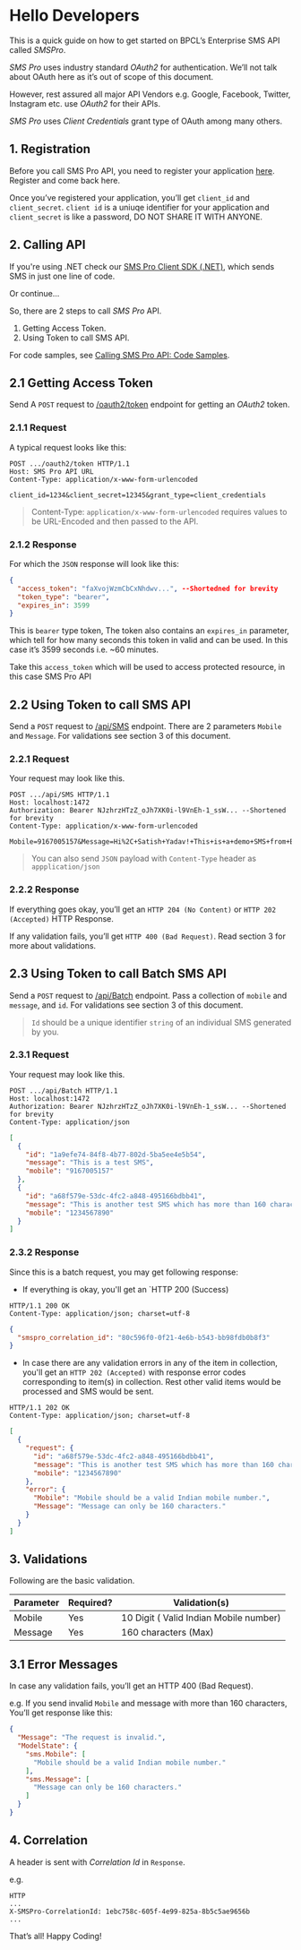 # Hello Developers
This is a quick guide on how to get started on BPCL’s Enterprise SMS API called _SMSPro_.

_SMS Pro_ uses industry standard _OAuth2_ for authentication. We’ll not talk about OAuth here as it’s out of scope of this document.

However, rest assured all major API Vendors e.g. Google, Facebook, Twitter, Instagram etc. use _OAuth2_ for their APIs.

_SMS Pro_ uses _Client Credentials_ grant type of OAuth among many others.

## 1. Registration
Before you call SMS Pro API, you need to register your application [here][Link: Application Registration]. Register and come back here.

Once you’ve registered your application, you’ll get `client_id` and `client_secret`.
`client id` is a uniuqe identifier for your application and `client_secret` is like a password, DO NOT SHARE IT WITH ANYONE.

## 2. Calling API
If you're using .NET check our [SMS Pro Client SDK (.NET)][Link: .NET Client SDK]​, which sends SMS in just one line of code.

Or continue...​

So, there are 2 steps to call _SMS Pro_ API.

1. Getting Access Token.
2. Using Token to call SMS API.​

For code samples, see [Calling SMS Pro API: Code Samples][Link: Code Samples]​.

## 2.1 Getting Access Token
Send A `POST` request to [/oauth2/token][Endpoint: OAuth2 Token] endpoint for getting an _OAuth2_ token.

### 2.1.1 Request
A typical request looks like this:

````http
POST .../oauth2/token HTTP/1.1
Host: SMS Pro API URL
Content-Type: application/x-www-form-urlencoded

client_id=1234&client_secret=12345&grant_type=client_credentials
````
> Content-Type: `application/x-www-form-urlencoded` requires values to be URL-Encoded and then passed to the API.

### 2.1.2 Response
For which the `JSON` response will look like this:
````json
{
  "access_token": "faXvojWzmCbCxNhdwv...", --Shortedned for brevity
  "token_type": "bearer",
  "expires_in": 3599
}
````
This is `bearer` type token, The token also contains an `expires_in` parameter, which tell for how many seconds this token in valid and can be used.
In this case it’s 3599 seconds i.e. ~60 minutes.

Take this `access_token` which will be used to access protected resource, in this case SMS Pro API

## 2.2 Using Token to call SMS API
Send a `POST` request to [/api/SMS][Endpoint: SMS API] endpoint.
There are 2 parameters `Mobile` and `Message`. For validations see section 3 of this document.

### 2.2.1 Request
Your request may look like this.

````HTTP
POST .../​​api/SMS HTTP/1.1
Host: localhost:1472
Authorization: Bearer NJzhrzHTzZ_oJh7XK0i-l9VnEh-1_ssW... --Shortened for brevity
Content-Type: application/x-www-form-urlencoded

Mobile=9167005157&Message=Hi%2C+Satish+Yadav!+This+is+a+demo+SMS+from+BPCL+SMS+Pro.
````

> You can also send `JSON` payload with `Content-Type` header as `appplication/json`

### 2.2.2 Response
If everything goes okay, you’ll get an `HTTP 204 (No Content)` or `HTTP 202 (Accepted)` HTTP Response.

If any validation fails, you’ll get `HTTP 400 (Bad Request)`. Read section 3 for more about validations.


## 2.3 Using Token to call Batch SMS API
Send a `POST` request to [/api/Batch][Endpoint: Batch SMS API] endpoint.
Pass a collection of `mobile` and `message`, and `id`. For validations see section 3 of this document.

> `Id` should be a unique identifier `string` of an individual SMS generated by you.

### 2.3.1 Request
Your request may look like this.

````HTTP
POST .../api/Batch HTTP/1.1
Host: localhost:1472
Authorization: Bearer NJzhrzHTzZ_oJh7XK0i-l9VnEh-1_ssW... --Shortened for brevity
Content-Type: application/json
````
````JSON
[
  {
    "id": "1a9efe74-84f8-4b77-802d-5ba5ee4e5b54",
    "message": "This is a test SMS",
    "mobile": "9167005157"
  },
  {
    "id": "a68f579e-53dc-4fc2-a848-495166bdbb41",
    "message": "This is another test SMS which has more than 160 characters turpis egestas pretium aenean pharetra magna ac placerat vestibulum lectus mauris ultrices eros in cursus turpis massa tincidunt dui ut ornare lectus sit amet est",
    "mobile": "1234567890"
  }
]
````

### 2.3.2 Response
Since this is a batch request, you may get following response:

* If everything is okay, you'll get an `HTTP 200 (Success)

````HTTP
HTTP/1.1 200 OK
Content-Type: application/json; charset=utf-8
````
````JSON
{
  "smspro_correlation_id": "80c596f0-0f21-4e6b-b543-bb98fdb0b8f3"
}
````

* In case there are any validation errors in any of the item in collection, you'll get an `HTTP 202 (Accepted)` with response error codes corresponding to item(s) in collection. Rest other valid items would be processed and SMS would be sent.

````HTTP
HTTP/1.1 202 OK
Content-Type: application/json; charset=utf-8
````
````JSON
[
  {
    "request": {
      "id": "a68f579e-53dc-4fc2-a848-495166bdbb41",
      "message": "This is another test SMS which has more than 160 characters turpis egestas pretium aenean pharetra magna ac placerat vestibulum lectus mauris ultrices eros in cursus turpis massa tincidunt dui ut ornare lectus sit amet est",
      "mobile": "1234567890"
    },
    "error": {
      "Mobile": "Mobile should be a valid Indian mobile number.",
      "Message": "Message can only be 160 characters."
    }
  }
]
````


## 3. Validations
Following are the basic validation.

 Parameter     | Required?     | Validation(s)               
 ------------- |-------------- | --------------------------- 
 Mobile        | Yes           |  10 Digit ( Valid Indian Mobile  number) 
 Message       | Yes           |  160 characters (Max)      

## 3.1 Error Messages

In case any validation fails, you’ll get an HTTP 400 (Bad Request).

e.g. If you send invalid `Mobile` and message with more than 160 characters, You’ll get response like this:

````json
{
  "Message": "The request is invalid.",
  "ModelState": {
    "sms.Mobile": [
      "Mobile should be a valid Indian mobile number."
    ],
    "sms.Message": [
      "Message can only be 160 characters."
    ]
  }
}
````

## 4. Correlation
A header is sent with _Correlation Id_ in `Response`.

e.g. 

````http
HTTP
...
X-SMSPro-CorrelationId: 1ebc758c-605f-4e99-825a-8b5c5ae9656b
...

````

That’s all! Happy Coding!

[Link: Application Registration]:https://dev_server/SmsPortal/Applications/Create?utm_source=Docs&utm_medium=Prod
[Link: .NET Client SDK]:../client-sdk
[Link: Code Samples]:../code-samples

[Endpoint: OAuth2 Token]: https://dev_server/SMS/oauth2/token

[Endpoint: SMS API]: https://dev_server/SMS/api/SMS

[Endpoint: Batch SMS API]: https://dev_server/SMS/api/Batch
